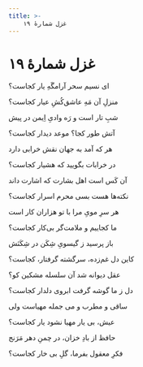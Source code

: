 ```yaml
---
title: >-
    غزل شمارهٔ ۱۹
---
```

# غزل شمارهٔ ۱۹

<div class="b" id="bn1"><div class="m1"><p>ای نسیم سحر آرامگَهِ یار کجاست؟</p></div>
<div class="m2"><p>منزلِ آن مَهِ عاشق‌کُشِ عیار کجاست؟</p></div></div>
<div class="b" id="bn2"><div class="m1"><p>شبِ تار است و رَه وادیِ اِیمن در پیش</p></div>
<div class="m2"><p>آتش طور کجا؟ موعد دیدار کجاست؟</p></div></div>
<div class="b" id="bn3"><div class="m1"><p>هر که آمد به جهان نقش خرابی دارد</p></div>
<div class="m2"><p>در خرابات بگویید که هشیار کجاست؟</p></div></div>
<div class="b" id="bn4"><div class="m1"><p>آن کَس است اهل بشارت که اشارت داند</p></div>
<div class="m2"><p>نکته‌ها هست بسی محرم اسرار کجاست؟</p></div></div>
<div class="b" id="bn5"><div class="m1"><p>هر سرِ مویِ مرا با تو هزاران کار است</p></div>
<div class="m2"><p>ما کجاییم و ملامت‌گر بی‌کار کجاست؟</p></div></div>
<div class="b" id="bn6"><div class="m1"><p>باز پرسید ز گیسویِ شِکَن در شِکَنَش</p></div>
<div class="m2"><p>کاین دل غم‌زده، سرگشته گرفتار، کجاست؟</p></div></div>
<div class="b" id="bn7"><div class="m1"><p>عقل دیوانه شد آن سلسله مشکین کو؟</p></div>
<div class="m2"><p>دل ز ما گوشه گرفت ابروی دلدار کجاست؟</p></div></div>
<div class="b" id="bn8"><div class="m1"><p>ساقی و مطرب و می جمله مهیاست ولی</p></div>
<div class="m2"><p>عیش، بی یار مهیا نشود یار کجاست؟</p></div></div>
<div class="b" id="bn9"><div class="m1"><p>حافظ از بادِ خزان، در چمنِ دهر مَرَنج</p></div>
<div class="m2"><p>فکرِ معقول بفرما، گلِ بی خار کجاست؟</p></div></div>